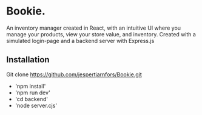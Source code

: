 # Bookie.

An inventory manager created in React, with an intuitive UI where you manage your products, view your store value, and inventory. Created with a simulated login-page and a backend server with Express.js

## Installation

Git clone https://github.com/jespertjarnfors/Bookie.git

- 'npm install'
- 'npm run dev'
- 'cd backend'
- 'node server.cjs'